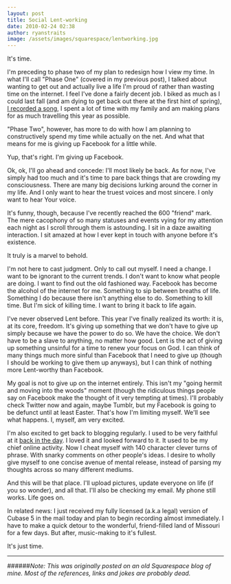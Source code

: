 ```yaml
---
layout: post
title: Social Lent-working
date: 2010-02-24 02:38
author: ryanstraits
image: /assets/images/squarespace/lentworking.jpg
---
```


It's time.

I'm preceding to phase two of my plan to redesign how I view my time. In what I'll call "Phase One" (covered in my previous post), I talked about wanting to get out and actually live a life I'm proud of rather than wasting time on the internet. I feel I've done a fairly decent job. I biked as much as I could last fall (and am dying to get back out there at the first hint of spring), <a href="http://www.myspace.com/sinner-saint">I recorded a song</a>, I spent a lot of time with my family and am making plans for as much travelling this year as possible.

"Phase Two", however, has more to do with how I am planning to constructively spend my time while actually on the net. And what that means for me is giving up Facebook for a little while.

Yup, that's right. I'm giving up Facebook.

Ok, ok, I'll go ahead and concede: I'll most likely be back. As for now, I've simply had too much and it's time to pare back things that are crowding my consciousness. There are many big decisions lurking around the corner in my life. And I only want to hear the truest voices and most sincere. I only want to hear Your voice.

It's funny, though, because I've recently reached the 600 "friend" mark. The mere cacophony of so many statuses and events vying for my attention each night as I scroll through them is astounding. I sit in a daze awaiting interaction. I sit amazed at how I ever kept in touch with anyone before it's existence.

It truly is a marvel to behold.

I'm not here to cast judgment. Only to call out myself. I need a change. I want to be ignorant to the current trends. I don't want to know what people are doing. I want to find out the old fashioned way. Facebook has become the alcohol of the internet for me. Something to sip between breaths of life. Something I do because there isn't anything else to do. Something to kill time.
But I'm sick of killing time. I want to bring it back to life again.

I've never observed Lent before. This year I've finally realized its worth: it is, at its core, freedom. It's giving up something that we don't have to give up simply because we have the power to do so. We have the choice. We don't have to be a slave to anything, no matter how good. Lent is the act of giving up something unsinful for a time to renew your focus on God. I can think of many things much more sinful than Facebook that I need to give up (though I should be working to give them up anyways), but I can think of nothing more Lent-worthy than Facebook.

My goal is not to give up on the internet entirely. This isn't my "going hermit and moving into the woods" moment (though the ridiculous things people say on Facebook make the thought of it very tempting at times). I'll probably check Twitter now and again, maybe Tumblr, but my Facebook is going to be defunct until at least Easter. That's how I'm limiting myself. We'll see what happens. I, myself, am very excited.

I'm also excited to get back to blogging regularly. I used to be very faithful at it <a href="http://www.xanga.com/bluestarmorning">back in the day</a>. I loved it and looked forward to it. It used to be my chief online activity. Now I cheat myself with 140 character clever turns of phrase. With snarky comments on other people's ideas. I desire to wholly give myself to one concise avenue of mental release, instead of parsing my thoughts across so many different mediums.

And this will be that place. I'll upload pictures, update everyone on life (if you so wonder), and all that. I'll also be checking my email. My phone still works. Life goes on.

In related news: I just received my fully licensed (a.k.a legal) version of Cubase 5 in the mail today and plan to begin recording almost immediately. I have to make a quick detour to the wonderful, friend-filled land of Missouri for a few days. But after, music-making to it's fullest.

It's just time.

---

######*Note: This was originally posted on an old Squarespace blog of mine. Most of the references, links and jokes are probably dead.*